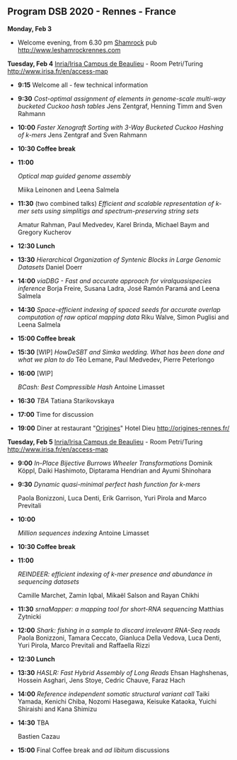 ## Program DSB 2020 - Rennes - France

**Monday, Feb 3**

* Welcome evening, from 6.30 pm [Shamrock](http://www.leshamrockrennes.com) pub http://www.leshamrockrennes.com

**Tuesday, Feb 4** [Inria/Irisa Campus de Beaulieu](http://www.irisa.fr/en/access-map) - Room Petri/Turing http://www.irisa.fr/en/access-map

* **9:15** 
  Welcome all - few technical information
* **9:30** 
  *Cost-optimal assignment of elements in genome-scale multi-way bucketed Cuckoo hash tables*
  Jens Zentgraf, Henning Timm and Sven Rahmann
* **10:00**
  *Faster Xenograft Sorting with 3-Way Bucketed Cuckoo Hashing of k-mers*
  Jens Zentgraf and Sven Rahmann

* **10:30 Coffee break**

* **11:00**

  *Optical map guided genome assembly*

  Miika Leinonen and Leena Salmela

* **11:30** (two combined talks)
  *Efficient and scalable representation of k-mer sets using simplitigs and spectrum-preserving string sets*

  Amatur Rahman, Paul Medvedev, Karel Brinda, Michael Baym and Gregory Kucherov

* **12:30 Lunch**

* **13:30**
  *Hierarchical Organization of Syntenic Blocks in Large Genomic Datasets*
  Daniel Doerr
* **14:00**
  *viaDBG - Fast and accurate approach for viralquasispecies inference*
  Borja Freire, Susana Ladra, José Ramón Paramá and Leena Salmela
* **14:30** 
  *Space-efficient indexing of spaced seeds for accurate overlap computation of raw optical mapping data*
  Riku Walve, Simon Puglisi and Leena Salmela
* **15:00 Coffee break**

* **15:30** [WIP] 
  *HowDeSBT and Simka wedding. What has been done and what we plan to do*
  Téo Lemane, Paul Medvedev, Pierre Peterlongo

* **16:00** [WIP]

  *BCash: Best Compressible Hash*
  Antoine Limasset

* **16:30**
  *TBA*
  Tatiana Starikovskaya

* **17:00** Time for discussion

* **19:00** Diner at restaurant "[Origines](http://origines-rennes.fr/)" Hotel Dieu http://origines-rennes.fr/



**Tuesday, Feb 5** [Inria/Irisa Campus de Beaulieu](http://www.irisa.fr/en/access-map) - Room Petri/Turing http://www.irisa.fr/en/access-map

* **9:00**
  *In-Place Bijective Burrows Wheeler Transformations*
  Dominik Köppl, Daiki Hashimoto, Diptarama Hendrian and Ayumi Shinohara

* **9:30**
  *Dynamic quasi-minimal perfect hash function for k-mers*

  Paola Bonizzoni, Luca Denti, Erik Garrison, Yuri Pirola and Marco Previtali

* **10:00**

  *Million sequences indexing*
  Antoine Limasset

* **10:30 Coffee break** 

* **11:00**

  *REINDEER: efficient indexing of k-mer presence and abundance in sequencing datasets*

  Camille Marchet, Zamin Iqbal, Mikaël Salson and Rayan Chikhi

* **11:30**
  *srnaMapper: a mapping tool for short-RNA sequencing*
  Matthias Zytnicki

* **12:00**
  *Shark: fishing in a sample to discard irrelevant RNA-Seq reads*
  Paola Bonizzoni, Tamara Ceccato, Gianluca Della Vedova, Luca Denti, Yuri Pirola, Marco Previtali and Raffaella Rizzi

* **12:30 Lunch**

* **13:30**
  *HASLR: Fast Hybrid Assembly of Long Reads*
  Ehsan Haghshenas, Hossein Asghari, Jens Stoye, Cedric Chauve, Faraz Hach

* **14:00**
  *Reference independent somatic structural variant call*
  Taiki Yamada, Kenichi Chiba, Nozomi Hasegawa, Keisuke Kataoka, Yuichi Shiraishi and Kana Shimizu

* **14:30**
  TBA

  Bastien Cazau

* **15:00** Final Coffee break and *ad libitum* discussions
